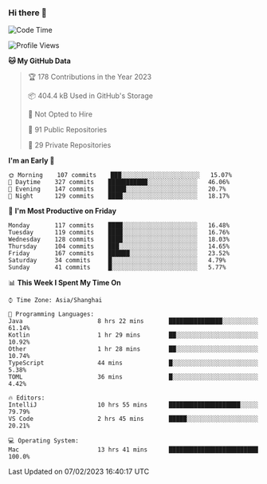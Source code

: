 ### Hi there 👋

<!--
**qbosen/qbosen** is a ✨ _special_ ✨ repository because its `README.md` (this file) appears on your GitHub profile.

Here are some ideas to get you started:

- 🔭 I’m currently working on ...
- 🌱 I’m currently learning ...
- 👯 I’m looking to collaborate on ...
- 🤔 I’m looking for help with ...
- 💬 Ask me about ...
- 📫 How to reach me: ...
- 😄 Pronouns: ...
- ⚡ Fun fact: ...
-->

<!--START_SECTION:waka-->
![Code Time](http://img.shields.io/badge/Code%20Time-1%2C153%20hrs%2041%20mins-blue)

![Profile Views](http://img.shields.io/badge/Profile%20Views-2-blue)

**🐱 My GitHub Data** 

> 🏆 178 Contributions in the Year 2023
 > 
> 📦 404.4 kB Used in GitHub's Storage 
 > 
> 🚫 Not Opted to Hire
 > 
> 📜 91 Public Repositories 
 > 
> 🔑 29 Private Repositories  
 > 
**I'm an Early 🐤** 

```text
🌞 Morning    107 commits    ███░░░░░░░░░░░░░░░░░░░░░░   15.07% 
🌆 Daytime    327 commits    ███████████░░░░░░░░░░░░░░   46.06% 
🌃 Evening    147 commits    █████░░░░░░░░░░░░░░░░░░░░   20.7% 
🌙 Night      129 commits    ████░░░░░░░░░░░░░░░░░░░░░   18.17%

```
📅 **I'm Most Productive on Friday** 

```text
Monday       117 commits    ████░░░░░░░░░░░░░░░░░░░░░   16.48% 
Tuesday      119 commits    ████░░░░░░░░░░░░░░░░░░░░░   16.76% 
Wednesday    128 commits    ████░░░░░░░░░░░░░░░░░░░░░   18.03% 
Thursday     104 commits    ███░░░░░░░░░░░░░░░░░░░░░░   14.65% 
Friday       167 commits    ██████░░░░░░░░░░░░░░░░░░░   23.52% 
Saturday     34 commits     █░░░░░░░░░░░░░░░░░░░░░░░░   4.79% 
Sunday       41 commits     █░░░░░░░░░░░░░░░░░░░░░░░░   5.77%

```


📊 **This Week I Spent My Time On** 

```text
⌚︎ Time Zone: Asia/Shanghai

💬 Programming Languages: 
Java                     8 hrs 22 mins       ███████████████░░░░░░░░░░   61.14% 
Kotlin                   1 hr 29 mins        ██░░░░░░░░░░░░░░░░░░░░░░░   10.92% 
Other                    1 hr 28 mins        ██░░░░░░░░░░░░░░░░░░░░░░░   10.74% 
TypeScript               44 mins             █░░░░░░░░░░░░░░░░░░░░░░░░   5.38% 
TOML                     36 mins             █░░░░░░░░░░░░░░░░░░░░░░░░   4.42%

🔥 Editors: 
IntelliJ                 10 hrs 55 mins      ████████████████████░░░░░   79.79% 
VS Code                  2 hrs 45 mins       █████░░░░░░░░░░░░░░░░░░░░   20.21%

💻 Operating System: 
Mac                      13 hrs 41 mins      █████████████████████████   100.0%

```


 Last Updated on 07/02/2023 16:40:17 UTC
<!--END_SECTION:waka-->
